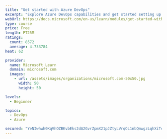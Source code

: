 ```yaml
---
title: "Get started with Azure DevOps"
excerpt: "Explore Azure DevOps capabilities and get started setting up your own organization knowing what separates elite performers from low performers."
webUrl: https://docs.microsoft.com/en-us/learn/modules/get-started-with-devops/
type: course
price: Free
length: PT25M
ratings:
  count: 8572
  average: 4.733784
heat: 62

provider:
  name: Microsoft Learn
  domain: microsoft.com
  images:
    - url: /assets/images/organizations/microsoft.com-50x50.jpg
      width: 50
      height: 50

levels:
  - Beginner

topics:
  - DevOps
  - Azure

secured: "YeNIwhwh0KqVhOZBKvbEks2dA2GvrZpmX21pJZtyLVrqOL1nbQmwgzLqhXiTcJ6+jm0qJhbNYy1MIP5TuZaK2mBB5Ppw52uDuCVBPVfmzQMsQzVxWRMnolmdk4UZ+RwSdJqwXZZqRLR4gbjJAgOT0AYobI82NBFnl5T2HfIWRD0yJTerlRAm0TQ+b9Xw/QKJXJtTSWAG3+lszt9qY2TlA5H6LZ31bAskYTr79ayThTLNidZeDbpKc1j2ZB416b2NgXIz4V9yTg+3ILWB9076XzlKveON0uVozJJyAcAI2Ew036YvMvCSuiFWQ2fDVl1dxpdffs815s2rKH8cMGrUAeqaAd9+A5bC0MbirUudydOd95CBWawOVbkuI04E0saBUsPxE4851CisAWdWvmcg+LFvaNG8lp1uYah+W8qZlYE=;bTJM+sbJhEt9Y/PkucxA4g=="
---
```


